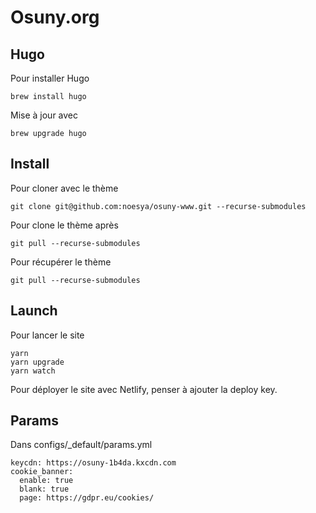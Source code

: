 # Osuny.org


## Hugo
Pour installer Hugo
```
brew install hugo
```
Mise à jour avec
```
brew upgrade hugo
```


## Install

Pour cloner avec le thème
```
git clone git@github.com:noesya/osuny-www.git --recurse-submodules
```
Pour clone le thème après 
```
git pull --recurse-submodules
```
Pour récupérer le thème
```
git pull --recurse-submodules
```


## Launch

Pour lancer le site
```
yarn
yarn upgrade
yarn watch
```


Pour déployer le site avec Netlify, penser à ajouter la deploy key.


## Params

Dans configs/_default/params.yml
```
keycdn: https://osuny-1b4da.kxcdn.com
cookie_banner:
  enable: true
  blank: true
  page: https://gdpr.eu/cookies/
```
